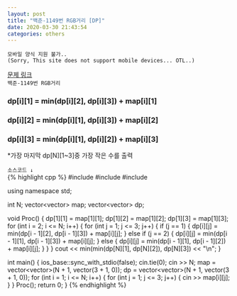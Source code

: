 ```yaml
---  
layout: post  
title: "백준-1149번 RGB거리 [DP]"  
date: 2020-03-30 21:43:54  
categories: others  
---  
```

`모바일 양식 지원 불가..`  
`(Sorry, This site does not support mobile devices... OTL..)`  

<a href="https://www.acmicpc.net/problem/1149" target="_blank">문제 링크</a>  
`백준-1149번 RGB거리`  

<h3>dp[i][1] = min(dp[i][2], dp[i][3]) + map[i][1]</h3>
<h3>dp[i][2] = min(dp[i][1], dp[i][3]) + map[i][2]</h3>
<h3>dp[i][3] = min(dp[i][1], dp[i][2]) + map[i][3]</h3>  
*가장 마지막 dp[N][1~3]중 가장 작은 수를 출력  

`소스코드 ↓`  
{% highlight cpp %}
#include <iostream>
#include <vector>
#include <algorithm>

using namespace std;

int N;
vector<vector<int>> map;
vector<vector<int>> dp;

void Proc()
{
	dp[1][1] = map[1][1];
	dp[1][2] = map[1][2];
	dp[1][3] = map[1][3];
	for (int i = 2; i <= N; i++)
	{
		for (int j = 1; j <= 3; j++)
		{
			if (j == 1)
			{
				dp[i][j] = min(dp[i - 1][2], dp[i - 1][3]) + map[i][j];
			}
			else if (j == 2)
			{
				dp[i][j] = min(dp[i - 1][1], dp[i - 1][3]) + map[i][j];
			}
			else
			{
				dp[i][j] = min(dp[i - 1][1], dp[i - 1][2]) + map[i][j];
			}
		}
	}
	cout << min(min(dp[N][1], dp[N][2]), dp[N][3]) << "\n";
}

int main()
{
	ios_base::sync_with_stdio(false);
	cin.tie(0);
	cin >> N;
	map = vector<vector<int>>(N + 1, vector<int>(3 + 1, 0));
	dp = vector<vector<int>>(N + 1, vector<int>(3 + 1, 0));
	for (int i = 1; i <= N; i++)
	{
		for (int j = 1; j <= 3; j++)
		{
			cin >> map[i][j];
		}
	}
	Proc();
	return 0;
}
{% endhighlight %}
